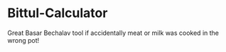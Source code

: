 # Bittul-Calculator
Great Basar Bechalav tool if accidentally meat or milk was cooked in the wrong pot!
